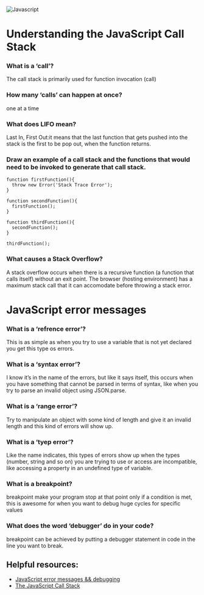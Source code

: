 ![Javascript](https://i.ibb.co/BsCTKJc/68747470733a2f2f75706c6f61642e.png)

# Understanding the JavaScript Call Stack
### What is a ‘call’?
The call stack is primarily used for function invocation (call)
### How many ‘calls’ can happen at once?
one at a time
### What does LIFO mean?
Last In, First Out:it means that the last function that gets pushed into the stack is the first to be pop out, when the function returns.
### Draw an example of a call stack and the functions that would need to be invoked to generate that call stack.
```
function firstFunction(){
  throw new Error('Stack Trace Error');
}

function secondFunction(){
  firstFunction();
}

function thirdFunction(){
  secondFunction();
}

thirdFunction();
```
### What causes a Stack Overflow?
A stack overflow occurs when there is a recursive function (a function that calls itself) without an exit point. The browser (hosting environment) has a maximum stack call that it can accomodate before throwing a stack error.
# JavaScript error messages
### What is a ‘refrence error’?
This is as simple as when you try to use a variable that is not yet declared you get this type os errors.
### What is a ‘syntax error’?
I know it’s in the name of the errors, but like it says itself, this occurs when you have something that cannot be parsed in terms of syntax, like when you try to parse an invalid object using JSON.parse.
### What is a ‘range error’?
Try to manipulate an object with some kind of length and give it an invalid length and this kind of errors will show up.
### What is a ‘tyep error’?
Like the name indicates, this types of errors show up when the types (number, string and so on) you are trying to use or access are incompatible, like accessing a property in an undefined type of variable.
### What is a breakpoint?
breakpoint make your program stop at that point only if a condition is met, this is awesome for when you want to debug huge cycles for specific values
### What does the word ‘debugger’ do in your code?
breakpoint can be achieved by putting a debugger statement in code in the line you want to break.
## Helpful resources:
- [JavaScript error messages && debugging](https://codeburst.io/javascript-error-messages-debugging-d23f84f0ae7c)
- [The JavaScript Call Stack](https://www.freecodecamp.org/news/understanding-the-javascript-call-stack-861e41ae61d4/)
